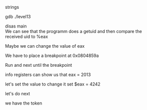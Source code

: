 strings

gdb ./level13

disas main </br>
We can see that the programm does a getuid and then compare the received uid to %eax

Maybe we can change the value of eax

We have to place a breakpoint at 0x0804859a

Run and next until the breakpoint

info registers can show us that eax = 2013

 let's set the value to change it
 set $eax = 4242
 
 let's do next
 
 we have the token
 
 
